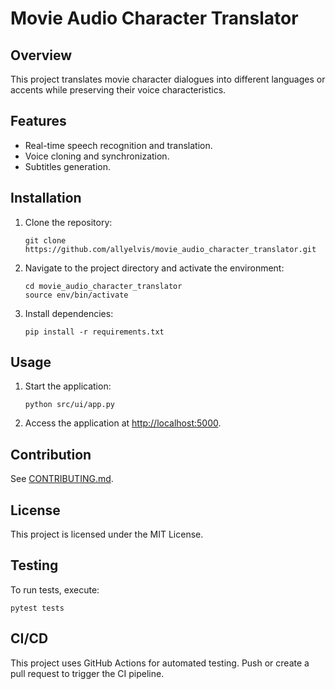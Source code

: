 # Movie Audio Character Translator

## Overview
This project translates movie character dialogues into different languages or accents while preserving their voice characteristics.

## Features
- Real-time speech recognition and translation.
- Voice cloning and synchronization.
- Subtitles generation.

## Installation
1. Clone the repository:
    ```
    git clone https://github.com/allyelvis/movie_audio_character_translator.git
    ```
2. Navigate to the project directory and activate the environment:
    ```
    cd movie_audio_character_translator
    source env/bin/activate
    ```
3. Install dependencies:
    ```
    pip install -r requirements.txt
    ```

## Usage
1. Start the application:
    ```
    python src/ui/app.py
    ```
2. Access the application at [http://localhost:5000](http://localhost:5000).

## Contribution
See [CONTRIBUTING.md](docs/CONTRIBUTING.md).

## License
This project is licensed under the MIT License.

## Testing
To run tests, execute:
```
pytest tests
```

## CI/CD
This project uses GitHub Actions for automated testing. Push or create a pull request to trigger the CI pipeline.
